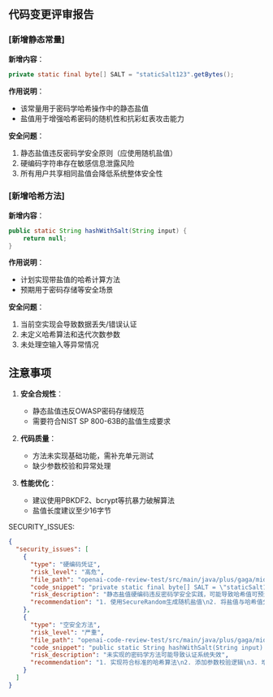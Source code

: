 ## 代码变更评审报告

### [新增静态常量]
**新增内容**：
```java
private static final byte[] SALT = "staticSalt123".getBytes();
```

**作用说明**：
- 该常量用于密码学哈希操作中的静态盐值
- 盐值用于增强哈希密码的随机性和抗彩虹表攻击能力

**安全问题**：
1. 静态盐值违反密码学安全原则（应使用随机盐值）
2. 硬编码字符串存在敏感信息泄露风险
3. 所有用户共享相同盐值会降低系统整体安全性

### [新增哈希方法]
**新增内容**：
```java
public static String hashWithSalt(String input) {
    return null;
}
```

**作用说明**：
- 计划实现带盐值的哈希计算方法
- 预期用于密码存储等安全场景

**安全问题**：
1. 当前空实现会导致数据丢失/错误认证
2. 未定义哈希算法和迭代次数参数
3. 未处理空输入等异常情况

## 注意事项
1. **安全合规性**：
   - 静态盐值违反OWASP密码存储规范
   - 需要符合NIST SP 800-63B的盐值生成要求

2. **代码质量**：
   - 方法未实现基础功能，需补充单元测试
   - 缺少参数校验和异常处理

3. **性能优化**：
   - 建议使用PBKDF2、bcrypt等抗暴力破解算法
   - 盐值长度建议至少16字节

SECURITY_ISSUES:
```json
{
  "security_issues": [
    {
      "type": "硬编码凭证",
      "risk_level": "高危",
      "file_path": "openai-code-review-test/src/main/java/plus/gaga/middleware/Application.java:35",
      "code_snippet": "private static final byte[] SALT = \"staticSalt123\".getBytes();",
      "risk_description": "静态盐值硬编码违反密码学安全实践，可能导致哈希值可预测",
      "recommendation": "1. 使用SecureRandom生成随机盐值\n2. 将盐值与哈希值分开存储\n3. 每个用户使用独立盐值"
    },
    {
      "type": "空安全方法",
      "risk_level": "严重",
      "file_path": "openai-code-review-test/src/main/java/plus/gaga/middleware/Application.java:37",
      "code_snippet": "public static String hashWithSalt(String input) {\n    return null;\n}",
      "risk_description": "未实现的密码学方法可能导致认证系统失效",
      "recommendation": "1. 实现符合标准的哈希算法\n2. 添加参数校验逻辑\n3. 增加单元测试覆盖"
    }
  ]
}
```